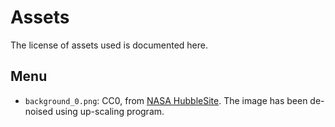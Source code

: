 # Assets

The license of assets used is documented here.

## Menu
- `background_0.png`: CC0, from [NASA HubbleSite](https://hubblesite.org/contents/media/images/2023/002/01GWQ9MV06BGF05SJXY25FGQYJ?page=3&Topic=104-stars-and-nebulas&filterUUID=5a370ecc-f605-44dd-8096-125e4e623945). The image has been de-noised using up-scaling program.
